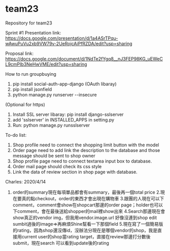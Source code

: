 # team23
Repository for team23

Sprint #1 Presentation link: https://docs.google.com/presentation/d/1a4ASrTPqu-wAwuPuVu2xb9VW79v-2UeRojcAiPfRZDA/edit?usp=sharing

Proposal link: https://docs.google.com/document/d/1NdTe2fYgq8__nJ3FEP98KG_uEWeCL9cmPIb3NeHwVME/edit?usp=sharing


How to run groupbuying
1. pip install social-auth-app-django (OAuth libaray)
2. pip install jsonfield
3. python manage.py runserver --insecure

(Optional for https)
1. Install SSL server libaray: pip install django-sslserver
2. add 'sslserver' in INSTALLED_APPS in setting.py
3. Run: python manage.py runsslserver


To-do list:
1. Shop profile need to connect the shopping limit button with the model
2. Order page need to add link the description to the database and those message should be sent to shop owner
3. Shop profile page need to connect textarea input box to database.
4. Order mail page should check its css style
5. Link the data of review section in shop page with database. 

Charles:
2020/4/14
1. order的summary現在每項單品都會有summary，最後再一個total price
2.現在要真的點checkout，order的東西才會出現在購物車
3.跟團的人現在可以下comment，comment會show在shopcart那邊的order page；holder也可以下comment，會在最後送給shopper的mail裡show出來
4.Search那邊現在會show真正的vendor img，但我用vendor.image.url 好像沒連到shop edit sumbit過後的image=>再麻煩Shine幫看一下那個field
5.現在寫了一個簡易版的rating，因為shop還沒傳id，沒辦法分現在是哪個vendor的shop，我是直接用current user的shop當rating target，直接在review那邊打分數後submit，現在search 可以看到update後的rating
